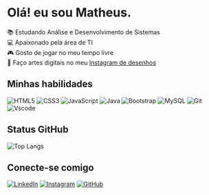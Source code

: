 # Olá! eu sou Matheus.
📚 Estudando Análise e Desenvolvimento de Sistemas\
💻 Apaixonado pela área de TI\
🎮 Gosto de jogar no meu tempo livre \
🎨 Faço artes digitais no meu [Instagram de desenhos](https://www.instagram.com/drawingbymatheus)

## Minhas habilidades

![HTML5](https://img.shields.io/badge/HTML5-E34F26?style=for-the-badge&logo=html5&logoColor=white)
![CSS3](https://img.shields.io/badge/CSS3-1572B6?style=for-the-badge&logo=css3&logoColor=white)
![JavaScript](https://img.shields.io/badge/JavaScript-F7DF1E?style=for-the-badge&logo=javascript&logoColor=black)
![Java](https://img.shields.io/badge/java-%23ED8B00.svg?style=for-the-badge&logo=openjdk&logoColor=white)
![Bootstrap](https://img.shields.io/badge/-boostrap-0D1117?style=for-the-badge&logo=bootstrap&labelColor=0D1117)
![MySQL](https://img.shields.io/badge/MySQL-00000F?style=for-the-badge&logo=mysql&logoColor=white)
![Git](https://img.shields.io/badge/GIT-E44C30?style=for-the-badge&logo=git&logoColor=white)
![Vscode](https://img.shields.io/badge/Vscode-007ACC?style=for-the-badge&logo=visual-studio-code&logoColor=white)

## Status GitHub
![Top Langs](https://github-readme-stats-git-masterrstaa-rickstaa.vercel.app/api/top-langs/?username=eusoMath&layout=compact&bg_color=000&border_color=30A3DC&title_color=E94D5F&text_color=FFF)
<br>

## Conecte-se comigo 
[![LinkedIn](https://img.shields.io/badge/LinkedIn-0077B5?style=for-the-badge&logo=linkedin&logoColor=white)](www.linkedin.com/in/matheus-ataide-782a1b223)
[![Instagram](https://img.shields.io/badge/-Instagram-%23E4405F?style=for-the-badge&logo=instagram&logoColor=white)](https://www.instagram.com/eusomath/)
[![GitHub](https://img.shields.io/badge/GitHub-100000?style=for-the-badge&logo=github&logoColor=white)](https://github.com/eusoMath)

